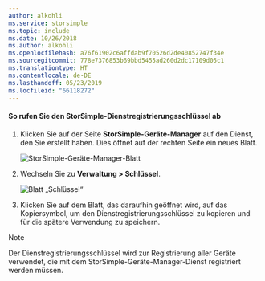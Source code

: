 ```yaml
---
author: alkohli
ms.service: storsimple
ms.topic: include
ms.date: 10/26/2018
ms.author: alkohli
ms.openlocfilehash: a76f61902c6affdab9f70526d2de40852747f34e
ms.sourcegitcommit: 778e7376853b69bbd5455ad260d2dc17109d05c1
ms.translationtype: HT
ms.contentlocale: de-DE
ms.lasthandoff: 05/23/2019
ms.locfileid: "66118272"
---
```

#### <a name="to-get-the-storsimple-service-registration-key"></a>So rufen Sie den StorSimple-Dienstregistrierungsschlüssel ab

1. Klicken Sie auf der Seite **StorSimple-Geräte-Manager** auf den Dienst, den Sie erstellt haben. Dies öffnet auf der rechten Seite ein neues Blatt.
   
     ![StorSimple-Geräte-Manager-Blatt](./media/storsimple-8000-get-service-registration-key/createssdevman5.png)

2.  Wechseln Sie zu **Verwaltung > Schlüssel**.
   
     ![Blatt „Schlüssel“](./media/storsimple-8000-get-service-registration-key/getregkey2.png)

3.  Klicken Sie auf dem Blatt, das daraufhin geöffnet wird, auf das Kopiersymbol, um den Dienstregistrierungsschlüssel zu kopieren und für die spätere Verwendung zu speichern.

> [!NOTE]
> Der Dienstregistrierungsschlüssel wird zur Registrierung aller Geräte verwendet, die mit dem StorSimple-Geräte-Manager-Dienst registriert werden müssen.


